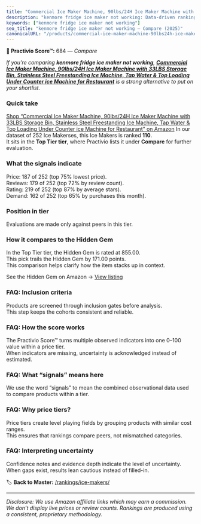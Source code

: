 ```yaml
---
title: "Commercial Ice Maker Machine, 90lbs/24H Ice Maker Machine with 33LBS Storage Bin, Stainless Steel Freestanding Ice Machine, Tap Water & Top Loading Under Counter ice Machine for Restaurant"
description: "kenmore fridge ice maker not working: Data-driven ranking using the Practivio Score™. Positioned by quality, value, demand, findability, momentum."
keywords: ["kenmore fridge ice maker not working"]
seo_title: "kenmore fridge ice maker not working — Compare (2025)"
canonicalURL: "/products/commercial-ice-maker-machine-90lbs24h-ice-maker-machine-with-33lbs-storage-bin-stainless-steel-freestanding-ice-machine-tap-water-top-loading-under-counter-ice-machine-for-restaurant-B0DLFVM3YK/"
---
```


**🛒 Practivio Score™:** 684 — _Compare_


*If you're comparing **kenmore fridge ice maker not working**, **[Commercial Ice Maker Machine, 90lbs/24H Ice Maker Machine with 33LBS Storage Bin, Stainless Steel Freestanding Ice Machine, Tap Water & Top Loading Under Counter ice Machine for Restaurant](https://www.amazon.com/dp/B0DLFVM3YK?tag=practivio-20)** is a strong alternative to put on your shortlist.*
### Quick take
[Shop “Commercial Ice Maker Machine, 90lbs/24H Ice Maker Machine with 33LBS Storage Bin, Stainless Steel Freestanding Ice Machine, Tap Water & Top Loading Under Counter ice Machine for Restaurant” on Amazon](https://www.amazon.com/dp/B0DLFVM3YK?tag=practivio-20)
In our dataset of 252 Ice Makerses, this Ice Makers is ranked **110**.  
It sits in the **Top Tier tier**, where Practivio lists it under **Compare** for further evaluation.

### What the signals indicate
Price: 187 of 252 (top 75% lowest price).  
Reviews: 179 of 252 (top 72% by review count).  
Rating: 219 of 252 (top 87% by average stars).  
Demand: 162 of 252 (top 65% by purchases this month).

### Position in tier
Evaluations are made only against peers in this tier.

### How it compares to the Hidden Gem
In the Top Tier tier, the Hidden Gem is rated at 855.00.  
This pick trails the Hidden Gem by 171.00 points.  
This comparison helps clarify how the item stacks up in context.  

See the Hidden Gem on Amazon → [View listing](https://www.amazon.com/dp/B0964BF4N7?tag=practivio-20)

### FAQ: Inclusion criteria
Products are screened through inclusion gates before analysis.  
This step keeps the cohorts consistent and reliable.

### FAQ: How the score works
The Practivio Score™ turns multiple observed indicators into one 0–100 value within a price tier.  
When indicators are missing, uncertainty is acknowledged instead of estimated.

### FAQ: What “signals” means here
We use the word “signals” to mean the combined observational data used to compare products within a tier.

### FAQ: Why price tiers?
Price tiers create level playing fields by grouping products with similar cost ranges.  
This ensures that rankings compare peers, not mismatched categories.

### FAQ: Interpreting uncertainty
Confidence notes and evidence depth indicate the level of uncertainty.  
When gaps exist, results lean cautious instead of filled-in.

<!-- Missing template for Compare/CompareWithinPriceClass -->


🏷️ **Back to Master:** [/rankings/ice-makers/](/rankings/ice-makers/)

---
_Disclosure: We use Amazon affiliate links which may earn a commission. We don’t display live prices or review counts. Rankings are produced using a consistent, proprietary methodology._
